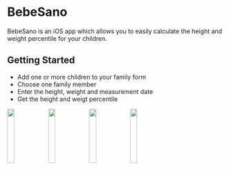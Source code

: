 # BebeSano

BebeSano is an iOS app which allows you to easily calculate the height and weight percentile for your children. 

## Getting Started
* Add one or more children to your family form
* Choose one family member
* Enter the height, weight and measurement date
* Get the height and weigt percentile


<img src="https://cloud.githubusercontent.com/assets/8438298/15876943/ec254d9e-2d10-11e6-9ee4-9768ddd78511.png" width="18%"></img> <img src="https://cloud.githubusercontent.com/assets/8438298/15876918/c02b58b4-2d10-11e6-9ea4-97ddd96603bb.png" width="18%"></img> </img> <img src="https://cloud.githubusercontent.com/assets/8438298/15876916/c02ae910-2d10-11e6-8536-149b6535e446.png" width="18%"></img> <img src="https://cloud.githubusercontent.com/assets/8438298/15876917/c02b15b6-2d10-11e6-8bc0-61c085de34fd.png" width="18%"></img> 
